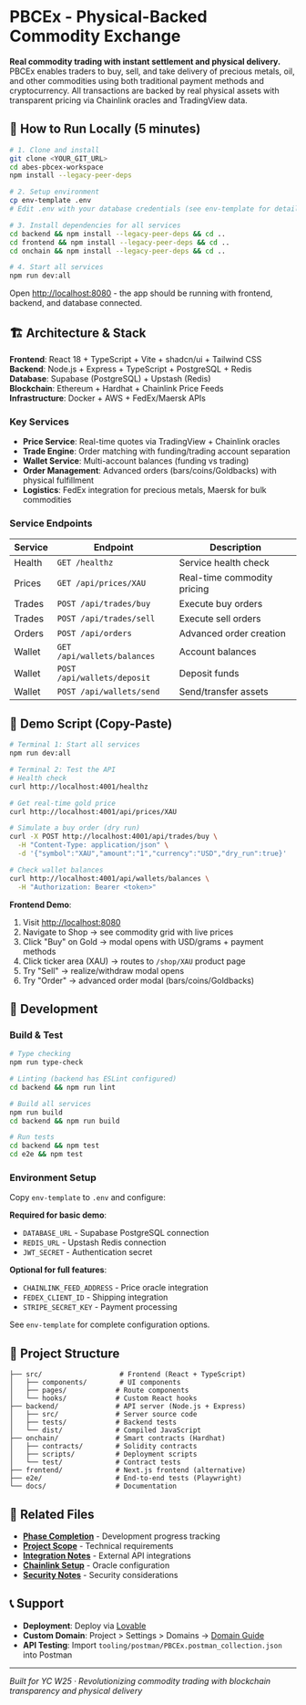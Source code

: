 # PBCEx - Physical-Backed Commodity Exchange

**Real commodity trading with instant settlement and physical delivery.** PBCEx enables traders to buy, sell, and take delivery of precious metals, oil, and other commodities using both traditional payment methods and cryptocurrency. All transactions are backed by real physical assets with transparent pricing via Chainlink oracles and TradingView data.

## 🚀 How to Run Locally (5 minutes)

```bash
# 1. Clone and install
git clone <YOUR_GIT_URL>
cd abes-pbcex-workspace
npm install --legacy-peer-deps

# 2. Setup environment
cp env-template .env
# Edit .env with your database credentials (see env-template for details)

# 3. Install dependencies for all services
cd backend && npm install --legacy-peer-deps && cd ..
cd frontend && npm install --legacy-peer-deps && cd ..
cd onchain && npm install --legacy-peer-deps && cd ..

# 4. Start all services
npm run dev:all
```

Open [http://localhost:8080](http://localhost:8080) - the app should be running with frontend, backend, and database connected.

## 🏗️ Architecture & Stack

**Frontend**: React 18 + TypeScript + Vite + shadcn/ui + Tailwind CSS  
**Backend**: Node.js + Express + TypeScript + PostgreSQL + Redis  
**Database**: Supabase (PostgreSQL) + Upstash (Redis)  
**Blockchain**: Ethereum + Hardhat + Chainlink Price Feeds  
**Infrastructure**: Docker + AWS + FedEx/Maersk APIs

### Key Services

- **Price Service**: Real-time quotes via TradingView + Chainlink oracles
- **Trade Engine**: Order matching with funding/trading account separation  
- **Wallet Service**: Multi-account balances (funding vs trading)
- **Order Management**: Advanced orders (bars/coins/Goldbacks) with physical fulfillment
- **Logistics**: FedEx integration for precious metals, Maersk for bulk commodities

### Service Endpoints

| Service | Endpoint | Description |
|---------|----------|-------------|
| Health | `GET /healthz` | Service health check |
| Prices | `GET /api/prices/XAU` | Real-time commodity pricing |
| Trades | `POST /api/trades/buy` | Execute buy orders |
| Trades | `POST /api/trades/sell` | Execute sell orders |  
| Orders | `POST /api/orders` | Advanced order creation |
| Wallet | `GET /api/wallets/balances` | Account balances |
| Wallet | `POST /api/wallets/deposit` | Deposit funds |
| Wallet | `POST /api/wallets/send` | Send/transfer assets |

## 🎯 Demo Script (Copy-Paste)

```bash
# Terminal 1: Start all services
npm run dev:all

# Terminal 2: Test the API
# Health check
curl http://localhost:4001/healthz

# Get real-time gold price
curl http://localhost:4001/api/prices/XAU

# Simulate a buy order (dry run)
curl -X POST http://localhost:4001/api/trades/buy \
  -H "Content-Type: application/json" \
  -d '{"symbol":"XAU","amount":"1","currency":"USD","dry_run":true}'

# Check wallet balances
curl http://localhost:4001/api/wallets/balances \
  -H "Authorization: Bearer <token>"
```

**Frontend Demo**:
1. Visit [http://localhost:8080](http://localhost:8080)
2. Navigate to Shop → see commodity grid with live prices
3. Click "Buy" on Gold → modal opens with USD/grams + payment methods
4. Click ticker area (XAU) → routes to `/shop/XAU` product page
5. Try "Sell" → realize/withdraw modal opens
6. Try "Order" → advanced order modal (bars/coins/Goldbacks)

## 🔧 Development

### Build & Test

```bash
# Type checking
npm run type-check

# Linting (backend has ESLint configured)
cd backend && npm run lint

# Build all services
npm run build
cd backend && npm run build

# Run tests
cd backend && npm test
cd e2e && npm test
```

### Environment Setup

Copy `env-template` to `.env` and configure:

**Required for basic demo**:
- `DATABASE_URL` - Supabase PostgreSQL connection
- `REDIS_URL` - Upstash Redis connection
- `JWT_SECRET` - Authentication secret

**Optional for full features**:
- `CHAINLINK_FEED_ADDRESS` - Price oracle integration
- `FEDEX_CLIENT_ID` - Shipping integration
- `STRIPE_SECRET_KEY` - Payment processing

See `env-template` for complete configuration options.

## 📁 Project Structure

```
├── src/                   # Frontend (React + TypeScript)
│   ├── components/        # UI components
│   ├── pages/            # Route components
│   └── hooks/            # Custom React hooks
├── backend/              # API server (Node.js + Express)
│   ├── src/              # Server source code
│   ├── tests/            # Backend tests
│   └── dist/             # Compiled JavaScript
├── onchain/              # Smart contracts (Hardhat)
│   ├── contracts/        # Solidity contracts  
│   ├── scripts/          # Deployment scripts
│   └── test/             # Contract tests
├── frontend/             # Next.js frontend (alternative)
├── e2e/                  # End-to-end tests (Playwright)
└── docs/                 # Documentation
```

## 🔗 Related Files

- **[Phase Completion](./PHASE_1_COMPLETION.md)** - Development progress tracking
- **[Project Scope](./docs/PROJECT_SCOPE.md)** - Technical requirements
- **[Integration Notes](./docs/INTEGRATIONS.md)** - External API integrations
- **[Chainlink Setup](./docs/CHAINLINK.md)** - Oracle configuration
- **[Security Notes](./docs/SECURITY_SECRETS.md)** - Security considerations

## 📞 Support

- **Deployment**: Deploy via [Lovable](https://lovable.dev/projects/702a2666-551b-410e-9f61-8cab42ab8b95)
- **Custom Domain**: Project > Settings > Domains → [Domain Guide](https://docs.lovable.dev/tips-tricks/custom-domain)
- **API Testing**: Import `tooling/postman/PBCEx.postman_collection.json` into Postman

---

*Built for YC W25 · Revolutionizing commodity trading with blockchain transparency and physical delivery*
